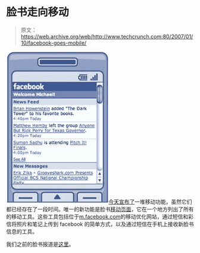 # 脸书走向移动

> 原文：<https://web.archive.org/web/http://www.techcrunch.com:80/2007/01/10/facebook-goes-mobile/>

![](img/b7d1ab9e79bf8e560927b66ac59d319a.png)[今天宣布了](https://web.archive.org/web/20230404035835/http://blog.facebook.com/blog.php?post=2228532130)一堆移动功能，虽然它们都已经存在了一段时间。唯一的新功能是脸书[移动页面](https://web.archive.org/web/20230404035835/http://www.facebook.com/mobile.php)，它在一个地方列出了所有的移动工具。这些工具包括位于[m.facebook.com](https://web.archive.org/web/20230404035835/http://m.facebook.com/)的移动优化网站，通过短信和彩信将照片和笔记上传到 facebook 的简单方式，以及通过短信在手机上接收新脸书信息的工具。

我们之前的脸书报道是[这里](https://web.archive.org/web/20230404035835/https://techcrunch.com/tag/facebook)。